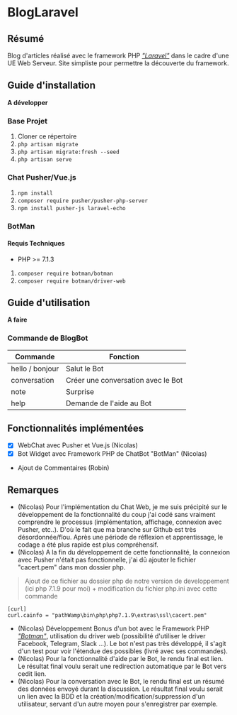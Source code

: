 # BlogLaravel

## Résumé
Blog d'articles réalisé avec le framework PHP [*"Laravel"*](https://laravel.com/) dans le cadre d'une UE Web Serveur. Site simpliste pour permettre la découverte du framework.


## Guide d'installation

**A développer**

### Base Projet
1. Cloner ce répertoire
2. `php artisan migrate`
3. `php artisan migrate:fresh --seed`
4. `php artisan serve`


### Chat Pusher/Vue.js
1. `npm install`
2. `composer require pusher/pusher-php-server`
3. `npm install pusher-js laravel-echo`


### BotMan
#### Requis Techniques
* PHP >= 7.1.3

1. `composer require botman/botman`
2. `composer require botman/driver-web`

## Guide d'utilisation

**A faire**

### Commande de BlogBot

Commande | Fonction
------------ | -------------
hello / bonjour | Salut le Bot
conversation | Créer une conversation avec le Bot
note | Surprise
help | Demande de l'aide au Bot

## Fonctionnalités implémentées

* [x] WebChat avec Pusher et Vue.js (Nicolas)
* [x] Bot Widget avec Framework PHP de ChatBot "BotMan" (Nicolas)
* Ajout de Commentaires (Robin)

## Remarques

* (Nicolas) Pour l'implémentation du Chat Web, je me suis précipité sur le développement de la fonctionnalité du coup j'ai codé sans vraiment comprendre le processus (implémentation, affichage, connexion avec Pusher, etc..). D'où le fait que ma branche sur Github est très désordonnée/flou. Après une période de réflexion et apprentissage, le codage a été plus rapide est plus compréhensif.
* (Nicolas) A la fin du développement de cette fonctionnalité, la connexion avec Pusher n'était pas fonctionnelle, j'ai dû ajouter le fichier "cacert.pem" dans mon dossier php.

> Ajout de ce fichier au dossier php de notre version de developpement (ici php 7.1.9 pour moi) + modification du fichier php.ini avec cette commande

```
[curl]
curl.cainfo = "pathWamp\bin\php\php7.1.9\extras\ssl\cacert.pem" 
```

* (Nicolas) Développement Bonus d'un bot avec le Framework PHP [*"Botman"*](https://botman.io/), utilisation du driver web (possibilité d'utiliser le driver Facebook, Telegram, Slack ...). Le bot n'est pas très développé, il s'agit d'un test pour voir l'étendue des possibles (livré avec ses commandes).
* (Nicolas) Pour la fonctionnalité d'aide par le Bot, le rendu final est lien. Le résultat final voulu serait une redirection automatique par le Bot vers cedit lien.
* (Nicolas) Pour la conversation avec le Bot, le rendu final est un résumé des données envoyé durant la discussion. Le résultat final voulu serait un lien avec la BDD et la création/modification/suppression d'un utilisateur, servant d'un autre moyen pour s'enregistrer par exemple.
